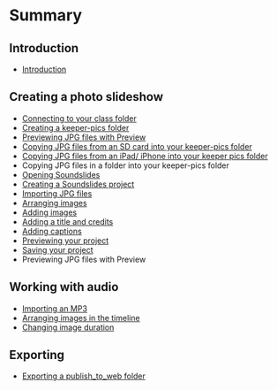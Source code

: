 # Summary

## Introduction
* [Introduction](README.md)

## Creating a photo slideshow
* [Connecting to your class folder](connecting-to-your-class-folder.md)
* [Creating a keeper-pics folder](creating-a-folder-of-keeper-pics.md)
* [Previewing JPG files with Preview](previewing-jpg-files-with-preview.md)
* [Copying JPG files from an SD card into your keeper-pics folder](copying-jpg-files-from-an-sd-card-into-your-keeper-pics-folder.md)
* [Copying JPG files from an iPad&sol; iPhone into your keeper pics folder](copying-jpg-files-from-an-ipad-iphone-into-your-keeper-pics-folder.md)
* Copying JPG files in a folder into your keeper-pics folder
* [Opening Soundslides](opening-soundslides.md)
* [Creating a Soundslides project](creating-a-soundslides-project.md)
* [Importing JPG files](importing-jpg-files.md)
* [Arranging images](arranging-images.md)
* [Adding images](adding-images.md)
* [Adding a title and credits](adding-a-title-and-credits.md)
* [Adding captions](adding-captions.md)
* [Previewing your project](previewing-your-project.md)
* [Saving your project](saving-your-project.md)
* Previewing JPG files with Preview


## Working with audio
* [Importing an MP3](importing-an-mp3.md)
* [Arranging images in the timeline](arranging-images-over-the-timeline.md)
* [Changing image duration](changing-image-duration.md)

## Exporting
* [Exporting a publish\_to\_web folder](exporting-a-publishtoweb-folder.md)

